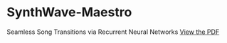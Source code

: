 # SynthWave-Maestro
Seamless Song Transitions via Recurrent Neural Networks
[View the PDF](CSC413_Final_Paper.pdf)
